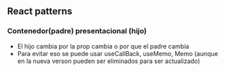 ## React patterns

### Contenedor(padre) presentacional (hijo)

- El hijo cambia por la prop cambia o por que el padre cambia
- Para evitar eso se puede usar useCallBack, useMemo, Memo (aunque en la nueva verson pueden ser eliminados para ser actualizado)
